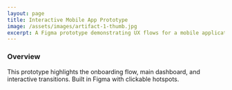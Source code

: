 ```yaml
---
layout: page
title: Interactive Mobile App Prototype
image: /assets/images/artifact-1-thumb.jpg
excerpt: A Figma prototype demonstrating UX flows for a mobile application.
---
```


### Overview
This prototype highlights the onboarding flow, main dashboard, and interactive transitions. Built in Figma with clickable hotspots.